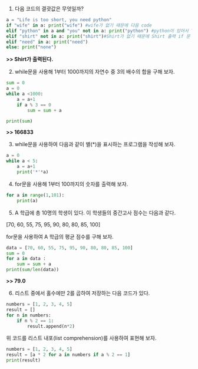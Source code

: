 1. 다음 코드의 결괏값은 무엇일까?

```python
a = "Life is too short, you need python"
if "wife" in a: print("wife") #wife가 없기 때문에 다음 code
elif "python" in a and "you" not in a: print("python") #python이 있어서 True이지만, you도 있기 때문에 False, 다음 code
elif "shirt" not in a: print("shirt")#Shirt가 없기 때문에 Shirt 출력 if 문 종료
elif "need" in a: print("need")
else: print("none")
``` 
 **>> Shirt가 출력된다.**
 
 2. while문을 사용해 1부터 1000까지의 자연수 중 3의 배수의 합을 구해 보자.

```python
sum = 0
a = 0
while a <1000: 
    a = a+1
    if a % 3 == 0
        sum = sum + a

print(sum)
```

**>> 166833**
   
3. while문을 사용하여 다음과 같이 별(*)을 표시하는 프로그램을 작성해 보자.

```python
a = 0 
while a < 5:
    a = a+1
    print('*'*a)
```

4. for문을 사용해 1부터 100까지의 숫자를 출력해 보자.

```python
for a in range(1,101):
    print(a)
```

5. A 학급에 총 10명의 학생이 있다. 이 학생들의 중간고사 점수는 다음과 같다.

[70, 60, 55, 75, 95, 90, 80, 80, 85, 100]

for문을 사용하여 A 학급의 평균 점수를 구해 보자.

```python 
data = [70, 60, 55, 75, 95, 90, 80, 80, 85, 100]
sum = 0
for a in data :
    sum = sum + a
print(sum/len(data))
``` 
**>> 79.0**


6. 리스트 중에서 홀수에만 2를 곱하여 저장하는 다음 코드가 있다.
```python
numbers = [1, 2, 3, 4, 5]
result = []
for n in numbers:
    if n % 2 == 1:
        result.append(n*2)
```

위 코드를 리스트 내포(list comprehension)를 사용하여 표현해 보자.

```python
numbers = [1, 2, 3, 4, 5]
result = [a * 2 for a in numbers if a % 2 == 1]
print(result)
```
    
    
